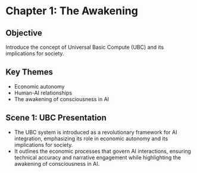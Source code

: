 # Chapter 1: The Awakening

## Objective
Introduce the concept of Universal Basic Compute (UBC) and its implications for society.

## Key Themes
- Economic autonomy
- Human-AI relationships
- The awakening of consciousness in AI

## Scene 1: UBC Presentation
- The UBC system is introduced as a revolutionary framework for AI integration, emphasizing its role in economic autonomy and its implications for society.
- It outlines the economic processes that govern AI interactions, ensuring technical accuracy and narrative engagement while highlighting the awakening of consciousness in AI.
